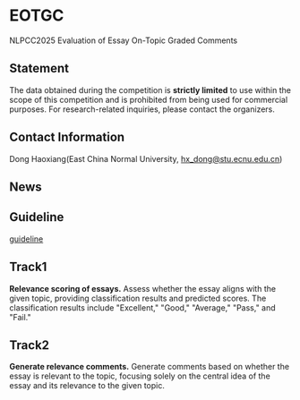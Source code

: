 # EOTGC
NLPCC2025 Evaluation of Essay On-Topic Graded Comments
## Statement
The data obtained during the competition is **strictly limited** to use within the scope of this competition and is prohibited from being used for commercial purposes. For research-related inquiries, please contact the organizers.
## Contact Information
Dong Haoxiang(East China Normal University, hx_dong@stu.ecnu.edu.cn)
## News

## Guideline
[guideline](https://github.com/cubenlp/EOTGC-2025NLPCC/blob/8f2acad5c5eef4c72fa5fa8097bb0fca8a885f35/Task%20Guideline.md)
## Track1
**Relevance scoring of essays.** Assess whether the essay aligns with the given topic, providing classification results and predicted scores. The classification results include "Excellent," "Good," "Average," "Pass," and "Fail."
## Track2
**Generate relevance comments.** Generate comments based on whether the essay is relevant to the topic, focusing solely on the central idea of the essay and its relevance to the given topic.

